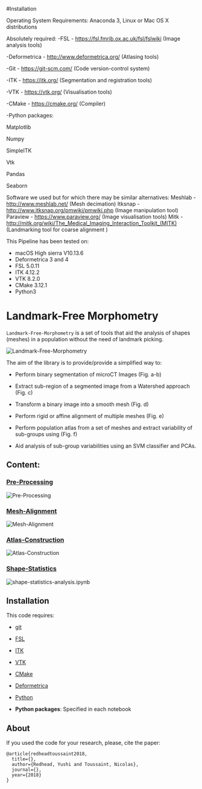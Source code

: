 #Installation

Operating System Requirements: Anaconda 3, Linux or Mac OS X distributions

Absolutely required:
-FSL - https://fsl.fmrib.ox.ac.uk/fsl/fslwiki  (Image analysis tools) 

-Deformetrica - http://www.deformetrica.org/ (Atlasing tools)

-Git - https://git-scm.com/  (Code version-control system)

-ITK - https://itk.org/ (Segmentation and registration tools)

-VTK - https://vtk.org/      (Visualisation tools)

-CMake - https://cmake.org/   (Compiler)


-Python packages:

Matplotlib

Numpy

SimpleITK

Vtk

Pandas

Seaborn

Software we used but for which there may be similar alternatives:
Meshlab - http://www.meshlab.net/  (Mesh decimation)
Itksnap - http://www.itksnap.org/pmwiki/pmwiki.php  (Image manipulation tool)
Paraview - https://www.paraview.org/    (Image visualisation tools)
Mitk - http://mitk.org/wiki/The_Medical_Imaging_Interaction_Toolkit_(MITK) 
(Landmarking tool for coarse alignment )

This Pipeline has been tested on:

- macOS High sierra V10.13.6
- Deformetrica 3 and 4
- FSL 5.0.11
- ITK 4.12.2
- VTK 8.2.0
- CMake 3.12.1
- Python3


# Landmark-Free Morphometry

```Landmark-Free-Morphometry``` is a set of tools that aid the analysis of shapes (meshes) in a population without the need of landmark picking.

![Landmark-Free-Morphometry](Images/pipeline.png "Landmark-Free-Morphometry")


The aim of the library is to provide/provide a simplified way to:

- Perform binary segmentation of microCT Images (Fig. a-b)

- Extract sub-region of a segmented image from a Watershed approach (Fig. c)

- Transform a binary image into a smooth mesh (Fig. d)

- Perform rigid or affine alignment of multiple meshes (Fig. e)

- Perform population atlas from a set of meshes and extract variability of sub-groups using (Fig. f)

- Aid analysis of sub-group variabilities using an SVM classifier and PCAs.


## Content:

### [Pre-Processing](uCT-process.ipynb)

![Pre-Processing](Images/uCT-process.png "Pre-Processing")

### [Mesh-Alignment](mesh-alignment.ipynb)

![Mesh-Alignment](Images/mesh-alignment.png "Mesh-Alignment")

### [Atlas-Construction](atlas-construction.ipynb)

![Atlas-Construction](Images/atlas-construction.png "Atlas-Construction")

### [Shape-Statistics](shape-statistics-analysis.ipynb)

![shape-statistics-analysis.ipynb](Images/shape-statistics-analysis.png "Shape-Statistics")


## Installation

This code requires:

- [git](https://git-scm.com/)

- [FSL](https://fsl.fmrib.ox.ac.uk)

- [ITK](http://www.itk.org)

- [VTK](http://www.vtk.org)

- [CMake](http://www.cmake.com)

- [Deformetrica](http://www.deformetrica.org)

- [Python](http://www.python.org)

- **Python packages**: Specified in each notebook



## About

If you used the code for your research, please, cite the paper:

    @article{redheadtoussaint2018,
      title={},
      author={Redhead, Yushi and Toussaint, Nicolas},
      journal={},
      year={2018}
    }
